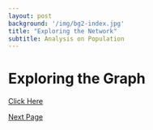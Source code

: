 ```yaml
---
layout: post
background: '/img/bg2-index.jpg'
title: "Exploring the Network"
subtitle: Analysis on Population 
---
```


# Exploring the Graph 

<a href="/Further_Analysis/graph_choice.html">Click Here</a>




<head>
    <style> body { margin: 0; position: absolute; overflow-y: scroll; } </style>
    <style>html { overflow-y: scroll; }</style>
    <meta charset="UTF-8">
    <script src="//unpkg.com/three"></script>
    <script src="//unpkg.com/three-spritetext"></script>
    <script src="//unpkg.com/d3"></script>
    <script src="//unpkg.com/3d-force-graph"></script>
    <!--<script src="../../dist/3d-force-graph.js"></script>-->
  </head>
  
<body>
    <div id="3d-graph"></div>
    <script type="text/javascript" src="/Further_Analysis/graph_journals.js"></script>
</body>
    
<a href="https://google.com" class="btn btn-primary float-right">Next Page</a>
